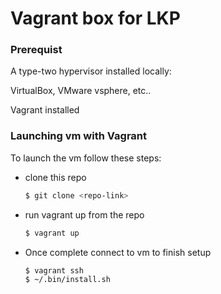 # Vagrant box for LKP

### Prerequist

A type-two hypervisor installed locally:

VirtualBox, VMware vsphere, etc..

Vagrant installed

### Launching vm with Vagrant

To launch the vm follow these steps:

- clone this repo
  ```bash
  $ git clone <repo-link>
  ```
- run vagrant up from the repo 

  ```bash
  $ vagrant up
  ```
- Once complete connect to vm to finish setup
  ```bash
  $ vagrant ssh
  $ ~/.bin/install.sh
  ```

